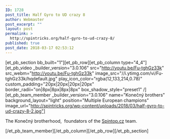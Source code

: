 ```yaml
---
ID: 1728
post_title: Half Gyro to UD crazy 8
author: Webmaster
post_excerpt: ""
layout: post
permalink: >
  http://spintricks.org/half-gyro-to-ud-crazy-8/
published: true
post_date: 2018-03-17 02:53:12
---
```

[et_pb_section bb_built="1"][et_pb_row][et_pb_column type="4_4"][et_pb_video _builder_version="3.0.106" src="http://youtu.be/Fu-tghGz33k" src_webm="http://youtu.be/Fu-tghGz33k" image_src="//i.ytimg.com/vi/Fu-tghGz33k/hqdefault.jpg" play_icon_color="rgba(12,133,214,0.78)" custom_padding="20px|20px|20px|20px" border_radii="on|8px|8px|8px|8px" box_shadow_style="preset1" /][et_pb_team_member _builder_version="3.0.106" name="Konečný brothers" background_layout="light" position="Multiple European champions" image_url="http://spintricks.org/wp-content/uploads/2018/03/half-gyro-to-ud-crazy-8-2.jpg"]

The Konečný brotherhood,  foundators of the <a href="http://spintop.cz">Spintop.cz</a> team.

[/et_pb_team_member][/et_pb_column][/et_pb_row][/et_pb_section]